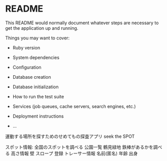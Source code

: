# README

This README would normally document whatever steps are necessary to get the
application up and running.

Things you may want to cover:

* Ruby version

* System dependencies

* Configuration

* Database creation

* Database initialization

* How to run the test suite

* Services (job queues, cache servers, search engines, etc.)

* Deployment instructions

* ...


運動する場所を探すためのせめてもの探査アプリ
seek the SPOT

スポット情報: 全国のスポットを調べる
公園一覧
  鶴見緑地
鉄棒があるかを調べる
  高さ情報
壁
スロープ
登録
  トレーサー情報
  名前(匿名)
  年齢
  出身

